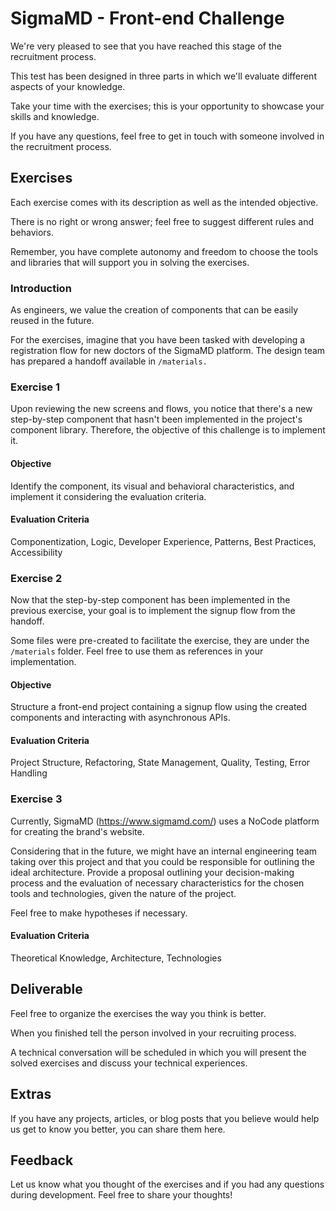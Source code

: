 # SigmaMD - Front-end Challenge

We're very pleased to see that you have reached this stage of the recruitment process.

This test has been designed in three parts in which we'll evaluate different aspects of your knowledge.

Take your time with the exercises; this is your opportunity to showcase your skills and knowledge.

If you have any questions, feel free to get in touch with someone involved in the recruitment process.

## Exercises

Each exercise comes with its description as well as the intended objective. 

There is no right or wrong answer; feel free to suggest different rules and behaviors.

Remember, you have complete autonomy and freedom to choose the tools and libraries that will support you in solving the exercises.

### Introduction

As engineers, we value the creation of components that can be easily reused in the future.

For the exercises, imagine that you have been tasked with developing a registration flow for new doctors of the SigmaMD platform. The design team has prepared a handoff available in `/materials.`

### Exercise 1

Upon reviewing the new screens and flows, you notice that there's a new step-by-step component that hasn't been implemented in the project's component library. Therefore, the objective of this challenge is to implement it.

#### Objective

Identify the component, its visual and behavioral characteristics, and implement it considering the evaluation criteria.

#### Evaluation Criteria

Componentization, Logic, Developer Experience, Patterns, Best Practices, Accessibility


### Exercise 2

Now that the step-by-step component has been implemented in the previous exercise, your goal is to implement the signup flow from the handoff.

Some files were pre-created to facilitate the exercise, they are under the `/materials` folder. Feel free to use them as references in your implementation.

#### Objective

Structure a front-end project containing a signup flow using the created components and interacting with asynchronous APIs.

#### Evaluation Criteria

Project Structure, Refactoring, State Management, Quality, Testing, Error Handling

### Exercise 3

Currently, SigmaMD (https://www.sigmamd.com/) uses a NoCode platform for creating the brand's website.

Considering that in the future, we might have an internal engineering team taking over this project and that you could be responsible for outlining the ideal architecture. Provide a proposal outlining your decision-making process and the evaluation of necessary characteristics for the chosen tools and technologies, given the nature of the project.

Feel free to make hypotheses if necessary.

#### Evaluation Criteria

Theoretical Knowledge, Architecture, Technologies

## Deliverable

Feel free to organize the exercises the way you think is better. 

When you finished tell the person involved in your recruiting process.

A technical conversation will be scheduled in which you will present the solved exercises and discuss your technical experiences.

## Extras

If you have any projects, articles, or blog posts that you believe would help us get to know you better, you can share them here.

## Feedback

Let us know what you thought of the exercises and if you had any questions during development. Feel free to share your thoughts!